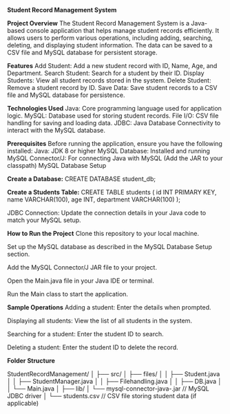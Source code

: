 **Student Record Management System**

**Project Overview**
The Student Record Management System is a Java-based console application that helps manage student records efficiently. It allows users to perform various operations, including adding, searching, deleting, and displaying student information. The data can be saved to a CSV file and MySQL database for persistent storage.

**Features**
Add Student: Add a new student record with ID, Name, Age, and Department.
Search Student: Search for a student by their ID.
Display Students: View all student records stored in the system.
Delete Student: Remove a student record by ID.
Save Data: Save student records to a CSV file and MySQL database for persistence.

**Technologies Used**
Java: Core programming language used for application logic.
MySQL: Database used for storing student records.
File I/O: CSV file handling for saving and loading data.
JDBC: Java Database Connectivity to interact with the MySQL database.

**Prerequisites**
Before running the application, ensure you have the following installed:
Java: JDK 8 or higher
MySQL Database: Installed and running
MySQL Connector/J: For connecting Java with MySQL (Add the JAR to your classpath)
MySQL Database Setup

**Create a Database:**
CREATE DATABASE student_db;

**Create a Students Table:**
CREATE TABLE students (
    id INT PRIMARY KEY,
    name VARCHAR(100),
    age INT,
    department VARCHAR(100)
);

JDBC Connection: Update the connection details in your Java code to match your MySQL setup.

**How to Run the Project**
Clone this repository to your local machine.

Set up the MySQL database as described in the MySQL Database Setup section.

Add the MySQL Connector/J JAR file to your project.

Open the Main.java file in your Java IDE or terminal.

Run the Main class to start the application.

**Sample Operations**
Adding a student: Enter the details when prompted.

Displaying all students: View the list of all students in the system.

Searching for a student: Enter the student ID to search.

Deleting a student: Enter the student ID to delete the record.

**Folder Structure**

StudentRecordManagement/
│
├── src/
│   ├── files/
│   │   ├── Student.java
│   │   ├── StudentManager.java
│   │   ├── Filehandling.java
│   │   ├── DB.java
│   │   └── Main.java
│
├── lib/
│   └── mysql-connector-java-<version>.jar  // MySQL JDBC driver
│
└── students.csv  // CSV file storing student data (if applicable)
